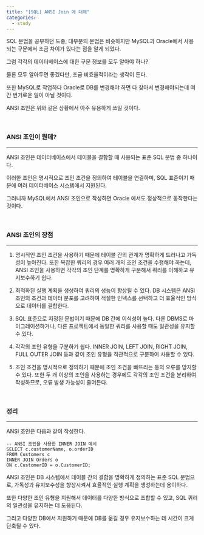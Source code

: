 ```yaml
---
title: "[SQL] ANSI Join 에 대해"
categories:
  - study
---
```


SQL 문법을 공부하던 도중, 대부분의 문법은 비슷하지만 MySQL과 Oracle에서 사용되는 구문에서 조금 차이가 있다는 점을 알게 되었다.

그럼 각각의 데이터베이스에 대한 구문 정보를 모두 알아야 하나?

물론 모두 알아두면 좋겠다만, 조금 비효율적이라는 생각이 든다.

또한 MySQL로 작업하다 Oracle로 DB를 변경해야 하면 다 찾아서 변경해야되는데 여간 번거로운 일이 아닐 것이다.

ANSI 조인은 위와 같은 상황에서 아주 유용하게 쓰일 것이다.

<br>

### ANSI 조인이 뭔데?

---

ANSI 조인은 데이터베이스에서 테이블을 결합할 때 사용되는 표준 SQL 문법 중 하나이다.

이러한 조인은 명시적으로 조인 조건을 정의하여 테이블을 연결하며, SQL 표준이기 때문에 여러 데이터베이스 시스템에서 지원된다.

그러니까 MySQL에서 ANSI 조인으로 작성하면 Oracle 에서도 정상적으로 동작한다는 것이다.

<br>

### ANSI 조인의 장점

---

1. 명시적인 조인 조건을 사용하기 때문에 테이블 간의 관계가 명확하게 드러나고 가독성이 높아진다. 또한 복잡한 쿼리의 경우 여러 개의 조인 조건을 수행해야 하는데, ANSI 조인을 사용하면 각각의 조인 단계를 명확하게 구분해서 쿼리를 이해하고 유지보수하기 쉽다.

2. 최적화된 실행 계획을 생성하여 쿼리의 성능이 향상될 수 있다.
   DB 시스템은 ANSI 조인의 조건과 데이터 분포를 고려하여 적절한 인덱스를 선택하고 더 효율적인 방식으로 데이터를 결합한다.

3. SQL 표준으로 지정된 문법이기 때문에 DB 간에 이식성이 높다.
   다른 DBMS로 마이그레이션하거나, 다른 프로젝트에서 동일한 쿼리를 사용할 때도 일관성을 유지할 수 있다.

4. 각각의 조인 유형을 구분하기 쉽다.
   INNER JOIN, LEFT JOIN, RIGHT JOIN, FULL OUTER JOIN 등과 같이 조인 유형을 직관적으로 구분하여 사용할 수 있다.

5. 조인 조건을 명시적으로 정의하기 때문에 조인 조건을 빠뜨리는 등의 오류를 방지할 수 있다. 또한 두 개 이상의 조인을 사용하는 경우에도 각각의 조인 조건을 분리하여 작성하므로, 오류 발생 가능성이 줄어든다.

<br>

### 정리

---

ANSI 조인은 다음과 같이 작성한다.

```
-- ANSI 조인을 사용한 INNER JOIN 예시
SELECT c.customerName, o.orderID
FROM Customers c
INNER JOIN Orders o
ON c.CustomerID = o.CustomerID;
```

ANSI 조인은 DB 시스템에서 테이블 간의 결합을 명확하게 정의하는 표준 SQL 문법으로, 가독성과 유지보수성을 향상시켜서 효율적인 실행 계획을 생성하는데 용이하다.

또한 다양한 조인 유형을 지원해서 데이터를 다양한 방식으로 조합할 수 있고, SQL 쿼리의 일관성을 유지하는 데 도움된다.

그리고 다양한 DB에서 지원하기 때문에 DB를 옮길 경우 유지보수하는 데 시간이 크게 단축될 수 있다.
